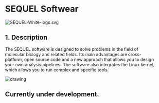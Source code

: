 # SEQUEL Softwear

![SEQUEL-White-logo.svg](:/3327f4e18e30478581ad80fedc5b9681)

[comment]: <img src="images/logo/SEQUEL-White-logo.svg" alt="drawing" width="500"/>

## 1. Description
The SEQUEL software is designed to solve problems in the field of molecular biology and related fields. Its main advantages are cross-platform, open source code and a new approach that allows you to design your own analysis pipelines. The software also integrates the Linux kernel, which allows you to run complex and specific tools.

<img src="https://icons.veryicon.com/png/o/miscellaneous/cloud-call-center/warning-60.png" alt="drawing" width="25"/> 

## Currently under development.